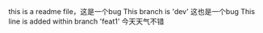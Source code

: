 this is a readme file，这是一个bug
This branch is 'dev'
这也是一个bug
This line is added within branch 'feat1'
今天天气不错

